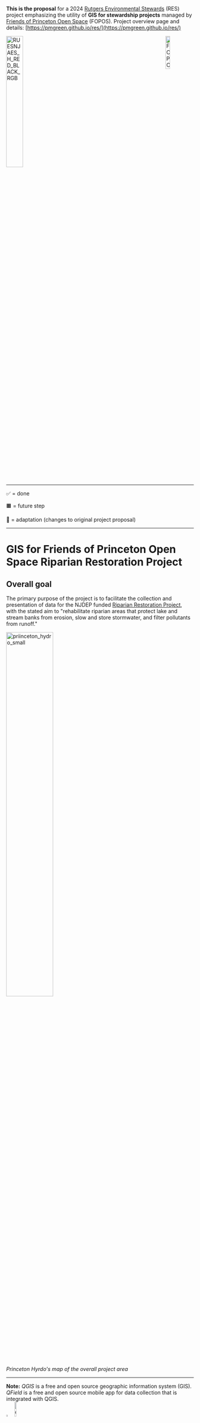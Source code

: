 **This is the proposal** for a 2024 <a href="https://envirostewards.rutgers.edu/" target="_BLANK">Rutgers Environmental Stewards</a> (RES) project emphasizing the utility of **GIS for stewardship projects** managed by <a href="https://www.fopos.org/" target="_BLANK">Friends of Princeton Open Space</a> (FOPOS). Project overview page and details: [https://pmgreen.github.io/res/](https://pmgreen.github.io/res/)

<img width="30%" alt="RUESNJAES_H_RED_BLACK_RGB" src="https://github.com/user-attachments/assets/fd7dd65b-5296-46b3-b8fc-6b394e815be6" />

<img align="right" width="15%" alt="FOPOS bw horiz" src="https://github.com/user-attachments/assets/73803622-95fd-4489-9390-b3b57e1227d1" />
<br /><br />
<hr />

✅ = done

🟧 = future step

🔷 = adaptation (changes to original project proposal)


<hr />

# GIS for Friends of Princeton Open Space Riparian Restoration Project

## Overall goal

The primary purpose of the project is to facilitate the collection and
presentation of data for the NJDEP funded [Riparian Restoration Project](https://www.fopos.org/riparian-restoration-project),
with the stated aim to "rehabilitate riparian areas that protect lake
and stream banks from erosion, slow and store stormwater, and filter
pollutants from runoff."

<img width="50%" alt="priinceton_hydro_small" src="https://github.com/user-attachments/assets/729e89a1-c624-44be-a2f1-0aa5dc16a4e1" />
  
*Princeton Hyrdo's map of the overall project area*

<hr />

**Note:** *QGIS* is a free and open source geographic information system (GIS). 
*QField* is a free and open source mobile app for data
collection that is integrated with QGIS.<br />
<img width="3.5%" alt="QGIS_logo_minimal svg" src="https://github.com/user-attachments/assets/d0976776-f2d0-497c-801b-ccbcfd0437a4" />
<img width="10%" alt="qfield_for_qgis" src="https://github.com/user-attachments/assets/f114f3f1-f00f-47c7-8048-71d7a496c452" />

<hr />

## Objective 1: Assist with Botanical Surveys

Assist with baseline plant and tree surveys in the area of Mountain
Lakes known as Riparian East

**Measurement:** Data on plants and trees for the project area is
collected in the field and the protocol is documented in Google Docs

**Timeline:** 6-13-24 until 8-31-24

**Tasks**

1. ✅ Review existing plant data protocol with the Stewardship Director

2. ✅ Assist with refining and mapping permanent transects within the project area

3. ✅ Assist with data collection in the field for the forestry inventory in July/August 2024

4. 🟧 Document the protocol in Google Drive in a way that can be easily adopted by future interns, community volunteers and/or school groups of various ages

<hr />

## Objective 2: Facilitate Botanical Data Analysis

**Measurement:** There is a pilot QField project for future data
collection with resulting data shared in Google Drive for evaluation

**Timeline:** 9-1-24 to ~~9-15-24~~ 9-30-24

**Tasks**

1. ✅ Create a map of the study area in QGIS (for printing as well as for use in QField)

2. ✅ Explore the creation of forms in QField for entering complex data using mobile devices

3. ✅ Manually enter the data collected thus far (on paper) into the QField form to test and refine its functionality; this will be iterative, getting feedback from the Stewardship Director and interns

4. ✅ Explore processes for efficiently getting data from QGIS into Google Drive (the flow: QField \> QGIS \> Google Sheets)

<hr />

## Objective 3: Present Data & Document Processes

This objective has two parts: 1. external: publishing summary data from
the baseline surveys and 2. internal: ensuring that the process is clear
and repeatable

**Measurement:** At least one map and project summary have been
publicized and internal Google docs outline how the process may be
replicated next season

**Timeline:** ~~9-15-24~~ 9-30-24 to 10-31-24

**Tasks**

1. ✅ With the Stewardship Director, identify and perform calculations to summarize and reveal patterns in data

2. ✅ Prepare one or more maps for publication (e.g. plant species distribution, tree species distribution) 

3. 🟧 Publish a project summary on the FOPOS site (and/or newsletter or social media), including tie-ins to the general effects of climate change and carbon storage data for the area of
   interest 🔷 adaptation: published here on GitHub
   
   | Project Summaries May Include |
	 | ---------- |
   | percent cover (plant abundance) |
   | status (native, invasive, introduced) |
   | weather |
   | highlights |
   | conservation concern |
   | conservation optimism |
   | species richness per species (no abundance) |
   | total hours |

4. 🟧 With the Stewardship Director, document ideas for continuity of the project with interns, students. or volunteers in a shared Google Doc

5. ✅ Ensure that all project documents and files have appropriate permissions (they are not locked down), that they are backed up, and that they are organized in a way that ensures the ongoing success of the project. calculate invasive native and conservation status

<hr />

## How Climate Change is Included (for the [Forest Inventory](https://github.com/pmgreen/forest_inventory))

We aim to include carbon bank tracking based on the tree inventory, along with a general description of the effects of climate change

#### Formulae (applied in Google Sheets) 
From [Randye Rutberg](https://www.linkedin.com/in/randye-rutberg-350689122) (personal communication to Anna Corichi August 3, 2023)

* `bm Exp dbh = + ( ln )`

From
<a href="https://www.researchgate.net/publication/216811948_National_Scale_Biomass_Estimators_for_United_States_Tree_Species">Jenkins, Jennifer & Chojnacky, David & Heath, Linda & Birdsey, Richard. (2003). National Scale Biomass Estimators for United States Tree Species. Forest Science. 49. 12-35. 10.1093/forestscience/49.1.12.</a>

* Total biomass: `bm=Exp(b0+b1*lndbh)`
* Total biomass of CO (kg): `mass(kg)=bm(kg)*0.5`
* Total carbon absorbed: `total mass *3.67`

### iTree

🔷 adaptation: used <a href="https://www.itreetools.org/tools/i-tree-eco" target="_BLANK">iTree Eco</a> to generate carbon benefiits

<img width="15%" alt="i-Tree_Powered_by_large_tall" src="https://github.com/user-attachments/assets/809cbeb5-9f01-4862-a16f-21a9c997b64d" />
